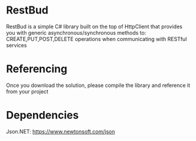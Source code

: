 # RestBud
RestBud is a simple C# library built on the top of HttpClient that provides you with generic asynchronous/synchronous methods to: CREATE,PUT,POST,DELETE operations
when communicating with RESTful services

# Referencing 
Once you download the solution, please compile the library and reference it from your project

# Dependencies
 Json.NET: https://www.newtonsoft.com/json

